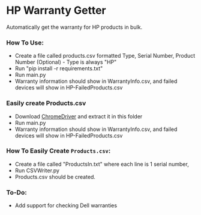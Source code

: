 # HP Warranty Getter
Automatically get the warranty for HP products in bulk.

### How To Use:
- Create a file called products.csv formatted Type, Serial Number, Product Number (Optional) - Type is always "HP"
- Run "pip install -r requirements.txt"
- Run main.py
- Warranty information should show in WarrantyInfo.csv, and failed devices will show in HP-FailedProducts.csv

### Easily create Products.csv
- Download [ChromeDriver](https://chromedriver.storage.googleapis.com/index.html) and extract it in this folder
- Run main.py
- Warranty information should show in WarrantyInfo.csv, and failed devices will show in HP-FailedProducts.csv

### How To Easily Create `Products.csv`:
- Create a file called "ProductsIn.txt" where each line is 1 serial number,
- Run CSVWriter.py
- Products.csv should be created.

### To-Do:
- Add support for checking Dell warranties 